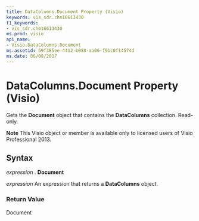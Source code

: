 ```yaml
---
title: DataColumns.Document Property (Visio)
keywords: vis_sdr.chm16613430
f1_keywords:
- vis_sdr.chm16613430
ms.prod: visio
api_name:
- Visio.DataColumns.Document
ms.assetid: 69f385ee-4412-b088-aa06-f9bc0f14574d
ms.date: 06/08/2017
---
```



# DataColumns.Document Property (Visio)

Gets the **Document** object that contains the **DataColumns** collection. Read-only.


 **Note**  This Visio object or member is available only to licensed users of Visio Professional 2013.


## Syntax

 _expression_ . **Document**

 _expression_ An expression that returns a **DataColumns** object.


### Return Value

Document


